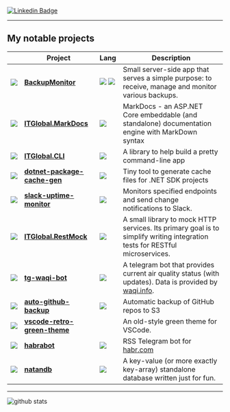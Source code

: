 [![Linkedin Badge](https://img.shields.io/badge/-@albertkapitanov-blue?style=flat-square&logo=Linkedin&logoColor=white&link=https://www.linkedin.com/in/albertkapitanov/)](https://www.linkedin.com/in/albertkapitanov)

---

## My notable projects

|                                                                        | Project                                                                               | Lang                                                                                                                                | Description                                                                                                                 |
| ---------------------------------------------------------------------- | ------------------------------------------------------------------------------------- | ----------------------------------------------------------------------------------------------------------------------------------- | --------------------------------------------------------------------------------------------------------------------------- |
| ![](https://img.shields.io/badge/-Production-007F0E?style=flat-square) | [**BackupMonitor**](https://github.com/ITGlobal/backupmonitor)                        | ![](https://img.shields.io/badge/-Go-blue?style=flat-square) ![](https://img.shields.io/badge/-TypeScript-2f74c0?style=flat-square) | Small server-side app that serves a simple purpose: to receive, manage and monitor various backups.                         |
| ![](https://img.shields.io/badge/-Production-007F0E?style=flat-square) | [**ITGlobal.MarkDocs**](https://github.com/ITGlobal/MarkDocs)                         | ![](https://img.shields.io/badge/-C%23-4e2acd?style=flat-square)                                                                    | MarkDocs - an ASP.NET Core embeddable (and standalone) documentation engine with MarkDown syntax                            |
| ![](https://img.shields.io/badge/-Production-007F0E?style=flat-square) | [**ITGlobal.CLI**](https://github.com/ITGlobal/CLI)                                   | ![](https://img.shields.io/badge/-C%23-4e2acd?style=flat-square)                                                                    | A library to help build a pretty command-line app                                                                           |
| ![](https://img.shields.io/badge/-Production-007F0E?style=flat-square) | [**dotnet-package-cache-gen**](https://github.com/ITGlobal/dotnet-package-cache-gen)  | ![](https://img.shields.io/badge/-C%23-4e2acd?style=flat-square)                                                                    | Tiny tool to generate cache files for .NET SDK projects                                                                     |
| ![](https://img.shields.io/badge/-Production-007F0E?style=flat-square) | [**slack-uptime-monitor**](https://github.com/ITGlobal/slack-uptime-monitor)          | ![](https://img.shields.io/badge/-Go-blue?style=flat-square)                                                                        | Monitors specified endpoints and send change notifications to Slack.                                                        |
| ![](https://img.shields.io/badge/-Production-007F0E?style=flat-square) | [**ITGlobal.RestMock**](https://github.com/ITGlobal/RestMock)                         | ![](https://img.shields.io/badge/-C%23-4e2acd?style=flat-square)                                                                    | A small library to mock HTTP services. Its primary goal is to simplify writing integration tests for RESTful microservices. |
| ![](https://img.shields.io/badge/-Pet-blue?style=flat-square)          | [**tg-waqi-bot**](https://github.com/kapitanov/tg-waqi-bot)                           | ![](https://img.shields.io/badge/-Go-blue?style=flat-square)                                                                        | A telegram bot that provides current air quality status (with updates). Data is provided by [waqi.info](https://waqi.info). |
| ![](https://img.shields.io/badge/-Production-007F0E?style=flat-square) | [**auto-github-backup**](https://github.com/kapitanov/auto-github-backup)             | ![](https://img.shields.io/badge/-Python-0662b9?style=flat-square)                                                                  | Automatic backup of GitHub repos to S3                                                                                      |
| ![](https://img.shields.io/badge/-Pet-blue?style=flat-square)          | [**vscode-retro-green-theme**](https://github.com/kapitanov/vscode-retro-green-theme) |                                                                                                                                     | An old-style green theme for VSCode.                                                                                        |
| ![](https://img.shields.io/badge/-Pet-blue?style=flat-square)          | [**habrabot**](https://github.com/kapitanov/habrabot)                                 | ![](https://img.shields.io/badge/-Go-blue?style=flat-square)                                                                        | RSS Telegram bot for [habr.com](https://habr.com/)                                                                          |
| ![](https://img.shields.io/badge/-Pet-blue?style=flat-square)          | [**natandb**](https://github.com/kapitanov/natandb)                                   | ![](https://img.shields.io/badge/-Go-blue?style=flat-square)                                                                        | A key-value (or more exactly key-array) standalone database written just for fun.                                           |

---

![github stats](https://github-readme-stats.vercel.app/api?username=kapitanov&show_icons=true)
